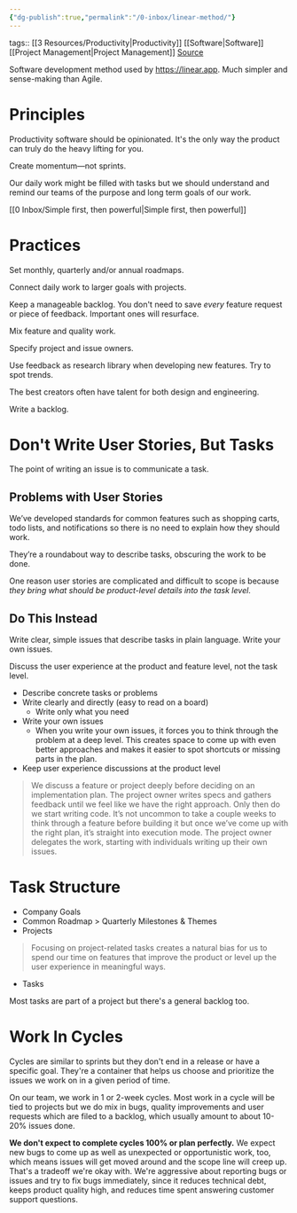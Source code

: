 ```yaml
---
{"dg-publish":true,"permalink":"/0-inbox/linear-method/"}
---
```


tags:: [[3 Resources/Productivity\|Productivity]] [[Software\|Software]] [[Project Management\|Project Management]]
[Source](https://linear.app/docs/linear-method)

Software development method used by https://linear.app. Much simpler and sense-making than Agile.

# Principles
Productivity software should be opinionated. It's the only way the product can truly do the heavy lifting for you.

Create momentum—not sprints.

Our daily work might be filled with tasks but we should understand and remind our teams of the purpose and long term goals of our work.

[[0 Inbox/Simple first, then powerful\|Simple first, then powerful]]

# Practices
Set monthly, quarterly and/or annual roadmaps.

Connect daily work to larger goals with projects.

Keep a manageable backlog. You don't need to save *every* feature request or piece of feedback. Important ones will resurface.

Mix feature and quality work.

Specify project and issue owners.

Use feedback as research library when developing new features. Try to spot trends.

The best creators often have talent for both design and engineering.

Write a backlog.

# Don't Write User Stories, But Tasks
The point of writing an issue is to communicate a task.

## Problems with User Stories
We’ve developed standards for common features such as shopping carts, todo lists, and notifications so there is no need to explain how they should work.

They’re a roundabout way to describe tasks, obscuring the work to be done.

One reason user stories are complicated and difficult to scope is because *they bring what should be product-level details into the task level*.

## Do This Instead
Write clear, simple issues that describe tasks in plain language. Write your own issues.

Discuss the user experience at the product and feature level, not the task level.

- Describe concrete tasks or problems
- Write clearly and directly (easy to read on a board)
	- Write only what you need
- Write your own issues
	- When you write your own issues, it forces you to think through the problem at a deep level. This creates space to come up with even better approaches and makes it easier to spot shortcuts or missing parts in the plan.
- Keep user experience discussions at the product level

> We discuss a feature or project deeply before deciding on an implementation plan. The project owner writes specs and gathers feedback until we feel like we have the right approach. Only then do we start writing code. It’s not uncommon to take a couple weeks to think through a feature before building it but once we’ve come up with the right plan, it’s straight into execution mode. The project owner delegates the work, starting with individuals writing up their own issues.

# Task Structure
- Company Goals
- Common Roadmap > Quarterly Milestones & Themes
- Projects
> Focusing on project-related tasks creates a natural bias for us to spend our time on features that improve the product or level up the user experience in meaningful ways.
- Tasks

Most tasks are part of a project but there's a general backlog too.

# Work In Cycles
Cycles are similar to sprints but they don't end in a release or have a specific goal. They're a container that helps us choose and prioritize the issues we work on in a given period of time.

On our team, we work in 1 or 2-week cycles. Most work in a cycle will be tied to projects but we do mix in bugs, quality improvements and user requests which are filed to a backlog, which usually amount to about 10-20% issues done.

**We don't expect to complete cycles 100% or plan perfectly.** We expect new bugs to come up as well as unexpected or opportunistic work, too, which means issues will get moved around and the scope line will creep up. That's a tradeoff we're okay with. We're aggressive about reporting bugs or issues and try to fix bugs immediately, since it reduces technical debt, keeps product quality high, and reduces time spent answering customer support questions.